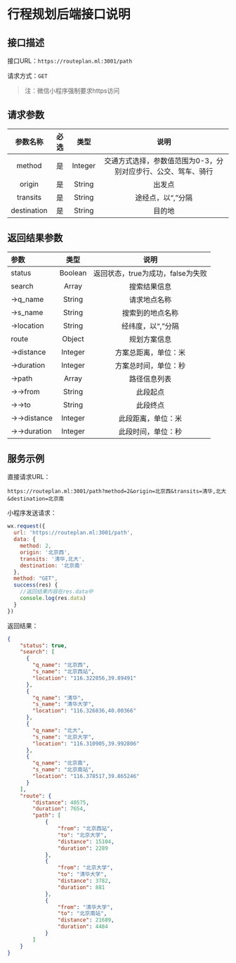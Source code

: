 # 行程规划后端接口说明
## 接口描述
接口URL：`https://routeplan.ml:3001/path`

请求方式：`GET`
> 注：微信小程序强制要求https访问

## 请求参数
| 参数名称 | 必选 | 类型 | 说明 |
| :-: | :-: | :-: | :-: |
| method | 是 | Integer | 交通方式选择，参数值范围为0-3，分别对应步行、公交、驾车、骑行 |
| origin | 是 | String | 出发点 |
| transits | 是 | String | 途经点，以“,”分隔 |
| destination | 是 | String | 目的地 |

## 返回结果参数
| 参数 | 类型 | 说明 |
| :- | :-: | :-: |
| status | Boolean | 返回状态，true为成功，false为失败 |
| search | Array | 搜索结果信息 |
| &rarr;q_name | String | 请求地点名称 |
| &rarr;s_name | String | 搜索到的地点名称 |
| &rarr;location | String | 经纬度，以“,”分隔 |
| route | Object | 规划方案信息 |
| &rarr;distance | Integer | 方案总距离，单位：米 |
| &rarr;duration | Integer | 方案总时间，单位：秒 |
| &rarr;path | Array | 路径信息列表 |
| &rarr;&rarr;from | String | 此段起点 |
| &rarr;&rarr;to | String | 此段终点 |
| &rarr;&rarr;distance | Integer | 此段距离，单位：米 |
| &rarr;&rarr;duration | Integer | 此段时间，单位：秒 |

## 服务示例
直接请求URL：
```
https://routeplan.ml:3001/path?method=2&origin=北京西&transits=清华,北大&destination=北京南
```
小程序发送请求：
``` JavaScript
wx.request({
  url: 'https://routeplan.ml:3001/path',
  data: {
    method: 2,
    origin: '北京西',
    transits: '清华,北大',
    destination: '北京南'
  },
  method: "GET",
  success(res) {
    //返回结果内容在res.data中
    console.log(res.data)
  }
})
```
返回结果：
``` JSON
{
    "status": true,
    "search": [
      {
        "q_name": "北京西",
        "s_name": "北京西站",
        "location": "116.322056,39.89491"
      },
      {
        "q_name": "清华",
        "s_name": "清华大学",
        "location": "116.326836,40.00366"
      },
      {
        "q_name": "北大",
        "s_name": "北京大学",
        "location": "116.310905,39.992806"
      },
      {
        "q_name": "北京南",
        "s_name": "北京南站",
        "location": "116.378517,39.865246"
      }
    ],
    "route": {
        "distance": 40575,
        "duration": 7654,
        "path": [
            {
                "from": "北京西站",
                "to": "北京大学",
                "distance": 15104,
                "duration": 2289
            },
            {
                "from": "北京大学",
                "to": "清华大学",
                "distance": 3782,
                "duration": 881
            },
            {
                "from": "清华大学",
                "to": "北京南站",
                "distance": 21689,
                "duration": 4484
            }
        ]
    }
}
```
